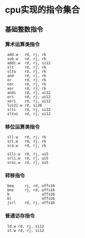 cpu实现的指令集合
=======================
## 基础整数指令
### 算术运算类指令
```
 add.w   rd, rj, rk
 sub.w   rd, rj, rk
 addi.w  rd, rj, si12
 slt     rd, rj, rk
 sltu    rd, rj, rk
 and     rd, rj, rk
 or      rd, rj, rk
 nor     rd, rj, rk
 xor     rd, rj, rk
 andi    rd, rj, ui12
 ori     rd, rj, ui12
 xori    rd, rj, ui12
 lu12i.w rd, si20
 slti    rd, rj, si12
 sltui   rd, rj, si12
```
### 移位运算类指令
```
 sll.w   rd, rj, rk
 srl.w   rd, rj, rk
 sra.w   rd, rj, rk
 
 slli.w  rd, rj, ui5
 srli.w  rd, rj, ui5
 srai.w  rd, rj, ui5
```
### 转移指令
```
 beq     rj, rd, offs16
 bne     rj, rd, offs16
 b               offs26
 bl              offs26
 jirl    rd, rj, offs16
```
### 普通访存指令
```
 ld.w rd, rj, si12
 st.w rd, rj, si12
```